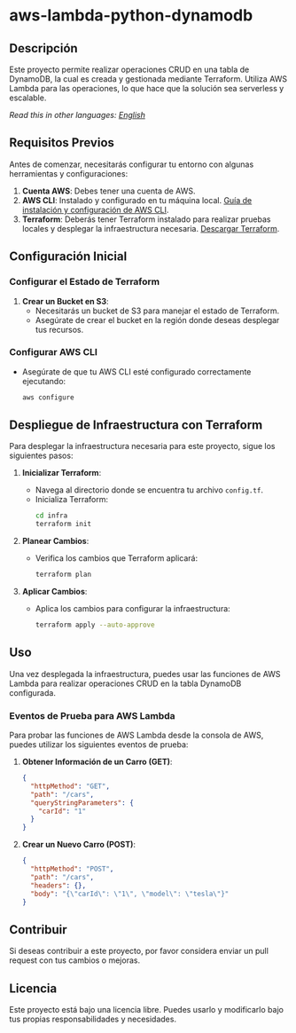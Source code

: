 
# aws-lambda-python-dynamodb

## Descripción
Este proyecto permite realizar operaciones CRUD en una tabla de DynamoDB, la cual es creada y gestionada mediante Terraform. Utiliza AWS Lambda para las operaciones, lo que hace que la solución sea serverless y escalable.

*Read this in other languages: [English](README.md)*

## Requisitos Previos
Antes de comenzar, necesitarás configurar tu entorno con algunas herramientas y configuraciones:

1. **Cuenta AWS**: Debes tener una cuenta de AWS.
2. **AWS CLI**: Instalado y configurado en tu máquina local. [Guía de instalación y configuración de AWS CLI](https://docs.aws.amazon.com/cli/latest/userguide/getting-started-install.html).
3. **Terraform**: Deberás tener Terraform instalado para realizar pruebas locales y desplegar la infraestructura necesaria. [Descargar Terraform](https://www.terraform.io/downloads.html).

## Configuración Inicial

### Configurar el Estado de Terraform

1. **Crear un Bucket en S3**:
    - Necesitarás un bucket de S3 para manejar el estado de Terraform.
    - Asegúrate de crear el bucket en la región donde deseas desplegar tus recursos.

### Configurar AWS CLI

- Asegúrate de que tu AWS CLI esté configurado correctamente ejecutando:
  ```bash
  aws configure
  ```

## Despliegue de Infraestructura con Terraform

Para desplegar la infraestructura necesaria para este proyecto, sigue los siguientes pasos:

1. **Inicializar Terraform**:
    - Navega al directorio donde se encuentra tu archivo `config.tf`.
    - Inicializa Terraform:
      ```bash
      cd infra
      terraform init
      ```

2. **Planear Cambios**:
    - Verifica los cambios que Terraform aplicará:
      ```bash
      terraform plan
      ```

3. **Aplicar Cambios**:
    - Aplica los cambios para configurar la infraestructura:
      ```bash
      terraform apply --auto-approve
      ```

## Uso

Una vez desplegada la infraestructura, puedes usar las funciones de AWS Lambda para realizar operaciones CRUD en la tabla DynamoDB configurada.

### Eventos de Prueba para AWS Lambda

Para probar las funciones de AWS Lambda desde la consola de AWS, puedes utilizar los siguientes eventos de prueba:

1. **Obtener Información de un Carro (GET)**:
    ```json
    {
      "httpMethod": "GET",
      "path": "/cars",
      "queryStringParameters": {
        "carId": "1"
      }
    }
    ```

2. **Crear un Nuevo Carro (POST)**:
    ```json
    {
      "httpMethod": "POST",
      "path": "/cars",
      "headers": {},
      "body": "{\"carId\": \"1\", \"model\": \"tesla\"}"
    }
    ```

## Contribuir

Si deseas contribuir a este proyecto, por favor considera enviar un pull request con tus cambios o mejoras.

## Licencia

Este proyecto está bajo una licencia libre. Puedes usarlo y modificarlo bajo tus propias responsabilidades y necesidades.
